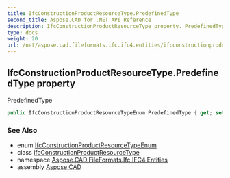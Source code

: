 ```yaml
---
title: IfcConstructionProductResourceType.PredefinedType
second_title: Aspose.CAD for .NET API Reference
description: IfcConstructionProductResourceType property. PredefinedType
type: docs
weight: 20
url: /net/aspose.cad.fileformats.ifc.ifc4.entities/ifcconstructionproductresourcetype/predefinedtype/
---
```

## IfcConstructionProductResourceType.PredefinedType property

PredefinedType

```csharp
public IfcConstructionProductResourceTypeEnum PredefinedType { get; set; }
```

### See Also

* enum [IfcConstructionProductResourceTypeEnum](../../../aspose.cad.fileformats.ifc.ifc4.types/ifcconstructionproductresourcetypeenum/)
* class [IfcConstructionProductResourceType](../)
* namespace [Aspose.CAD.FileFormats.Ifc.IFC4.Entities](../../ifcconstructionproductresourcetype/)
* assembly [Aspose.CAD](../../../)


